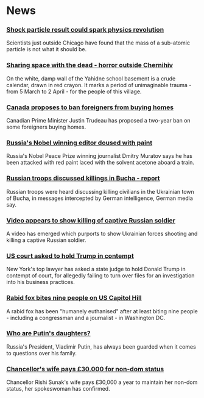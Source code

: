 # News
### [Shock particle result could spark physics revolution](https://www.bbc.com/news/science-environment-60993523)
Scientists just outside Chicago have found that the mass of a sub-atomic particle is not what it should be.
### [Sharing space with the dead - horror outside Chernihiv](https://www.bbc.com/news/world-europe-61030090)
On the white, damp wall of the Yahidne school basement is a crude calendar, drawn in red crayon. It marks a period of unimaginable trauma - from 5 March to 2 April - for the people of this village. 
### [Canada proposes to ban foreigners from buying homes](https://www.bbc.com/news/business-61027374)
Canadian Prime Minister Justin Trudeau has proposed a two-year ban on some foreigners buying homes.
### [Russia's Nobel winning editor doused with paint](https://www.bbc.com/news/world-europe-61029931)
Russia's Nobel Peace Prize winning journalist Dmitry Muratov says he has been attacked with red paint laced with the solvent acetone aboard a train.
### [Russian troops discussed killings in Bucha - report](https://www.bbc.com/news/world-europe-61028380)
Russian troops were heard discussing killing civilians in the Ukrainian town of Bucha, in messages intercepted by German intelligence, German media say.
### [Video appears to show killing of captive Russian soldier](https://www.bbc.com/news/61025388)
A video has emerged which purports to show Ukrainian forces shooting and killing a captive Russian soldier. 
### [US court asked to hold Trump in contempt](https://www.bbc.com/news/world-us-canada-61031583)
New York's top lawyer has asked a state judge to hold Donald Trump in contempt of court, for allegedly failing to turn over files for an investigation into his business practices.
### [Rabid fox bites nine people on US Capitol Hill](https://www.bbc.com/news/world-us-canada-61031683)
A rabid fox has been "humanely euthanised" after at least biting nine people - including a congressman and a journalist - in Washington DC. 
### [Who are Putin's daughters?](https://www.bbc.com/news/world-europe-61011141)
Russia's President, Vladimir Putin, has always been guarded when it comes to questions over his family.
### [Chancellor's wife pays £30,000 for non-dom status](https://www.bbc.com/news/uk-politics-61027058)
Chancellor Rishi Sunak's wife pays £30,000 a year to maintain her non-dom status, her spokeswoman has confirmed.
